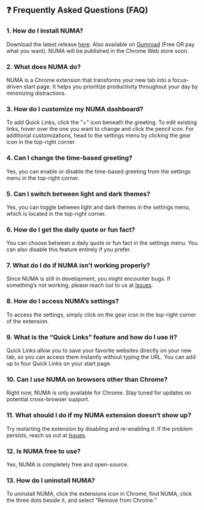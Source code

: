 ## ❓ Frequently Asked Questions (FAQ)

### 1. **How do I install NUMA?**
   Download the latest release [here](https://github.com/nitintonypaul/numa/releases). Also available on [Gumroad](https://nitintonypaul.gumroad.com/l/numa) (Free OR pay what you want). NUMA will be published in the Chrome Web store soon.

### 2. **What does NUMA do?**
   NUMA is a Chrome extension that transforms your new tab into a focus-driven start page. It helps you prioritize productivity throughout your day by minimizing distractions.

### 3. **How do I customize my NUMA dashboard?**
   To add Quick Links, click the "+" icon beneath the greeting. To edit existing links, hover over the one you want to change and click the pencil icon. For additional customizations, head to the settings menu by clicking the gear icon in the top-right corner.

### 4. **Can I change the time-based greeting?**
   Yes, you can enable or disable the time-based greeting from the settings menu in the top-right corner.

### 5. **Can I switch between light and dark themes?**
   Yes, you can toggle between light and dark themes in the settings menu, which is located in the top-right corner.

### 6. **How do I get the daily quote or fun fact?**
   You can choose between a daily quote or fun fact in the settings menu. You can also disable this feature entirely if you prefer.

### 7. **What do I do if NUMA isn’t working properly?**
   Since NUMA is still in development, you might encounter bugs. If something’s not working, please reach out to us at [Issues](https://github.com/nitintonypaul/numa/issues).

### 8. **How do I access NUMA’s settings?**
   To access the settings, simply click on the gear icon in the top-right corner of the extension.

### 9. **What is the “Quick Links” feature and how do I use it?**
   Quick Links allow you to save your favorite websites directly on your new tab, so you can access them instantly without typing the URL. You can add up to four Quick Links on your start page.

### 10. **Can I use NUMA on browsers other than Chrome?**
   Right now, NUMA is only available for Chrome. Stay tuned for updates on potential cross-browser support.

### 11. **What should I do if my NUMA extension doesn’t show up?**
   Try restarting the extension by disabling and re-enabling it. If the problem persists, reach us out at [Issues](https://github.com/nitintonypaul/numa/issues).

### 12. **Is NUMA free to use?**
   Yes, NUMA is completely free and open-source.

### 13. **How do I uninstall NUMA?**
   To uninstall NUMA, click the extensions icon in Chrome, find NUMA, click the three dots beside it, and select “Remove from Chrome.”
